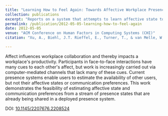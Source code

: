 ```yaml
---
title: "Learning How to Feel Again: Towards Affective Workplace Presence and Communication Technologies"
collection: publications
excerpt: "Reports on a system that attempts to learn affective state to inform co-workers of colleagues' affective state.  Results from an evaluation of the technology's deployment show it to be more effective than a baseline of colleague assessment."
permalink: /publication/2012-05-05-learning-how-to-feel-again
date: 2012-05-05
venue: "ACM Conference on Human Factors in Computing Systems (CHI)"
citation: "Xu, A., Biehl, J.T. Rieffel, E., Turner, T., & van Melle, W. 2012. &quot;Learning How to Feel Again: Towards Affective Workplace Presence and Communication Technologies.&quot; <i>In Proceedings of the SIGCHI Conference on Human Factors in Computing Systems (CHI '12)</i>. ACM, New York, NY, USA, pp. 839-848."

---
```

Affect influences workplace collaboration and thereby impacts a workplace's productivity. Participants in face-to-face interactions have many cues to each other's affect, but work is increasingly carried out via computer-mediated channels that lack many of these cues. Current presence systems enable users to estimate the availability of other users, but not their affective states or communication preferences. This work demonstrates the feasibility of estimating affective state and communication preferences from a stream of presence states that are already being shared in a deployed presence system.

DOI: [10.1145/2207676.2208524](https://doi.org/10.1145/2207676.2208524)
